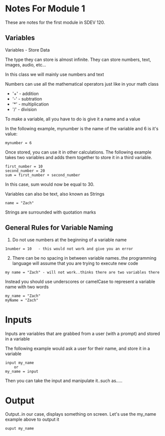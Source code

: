# Notes For Module 1
These are notes for the first module in SDEV 120.

## Variables
Variables - Store Data

The type they can store is almost infinite.  They can store numbers, text, images, audio, etc...

In this class we will mainly use numbers and text

Numbers can use all the mathematical operators just like in your math class

- '+' - addition
- '-' - subtration
- '*' - multiplication
- '/' - division

To make a variable, all you have to do is give it a name and a value

In the following example, mynumber is the name of the variable and 6 is it's value:

```
mynumber = 6
```

Once stored, you can use it in other calculations.  The following example takes two variables and adds them together to store it in a third variable.

```
first_number = 10
second_number = 20
sum = first_number + second_number
```
In this case, sum would now be equal to 30.

Variables can also be text, also known as Strings

```
name = "Zach"
```

Strings are surrounded with quotation marks

## General Rules for Variable Naming
1. Do not use numbers at the beginning of a variable name

```
1number = 10   - this would not work and give you an error
```

2. There can be no spacing in between variable names..the programming language will assume that you are trying to execute new code

```
my name = "Zach" - will not work..thinks there are two variables there
```
Instead you should use underscores or camelCase to represent a variable name with two words

```
my_name = "Zach"
myName = "Zach"
```


# Inputs
Inputs are variables that are grabbed from a user (with a prompt) and stored in a variable

The following example would ask a user for their name, and store it in a variable

```
input my_name
    or
my_name = input
```

Then you can take the input and manipulate it..such as.....


# Output
Output..in our case, displays something on screen.  Let's use the my_name example above to output it

```
ouput my_name
```
